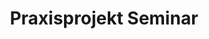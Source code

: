 ---
title: Praxisprojekt Seminar
layout: veranstaltung
studiengang: Teilmodul im Studiengang <a href="https://www.medieninformatik.th-koeln.de/study/bachelor/">Medieninformatik Bachelor</a>
weitere-infos: 6. Fachsemester
angeboten-im: im Sommer- & Wintersemester
website: https://th-koeln.github.io/mi-bachelor-praxisprojektseminar/
published: true
tags: scientificwork, wissenschaftlichesSchreiben, medieninformatik
---